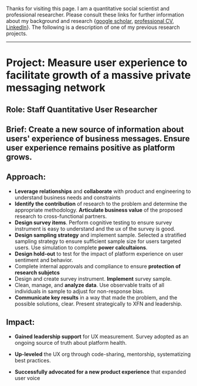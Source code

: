 Thanks for visiting this page. I am a quantitative social scientist and professional researcher. Please consult these links for further information about my background and research {[google scholar](https://scholar.google.com/citations?user=6KLv8dEAAAAJ&hl=en), [professional CV](https://www.dropbox.com/scl/fi/o7xilz8e9tom1mrjhm2eq/Gell-Redman_CV_QuantUXR.pdf?rlkey=4rshpayh370qke5cm07bpxszg&dl=0), [LinkedIn](https://www.linkedin.com/in/micah-gell-redman/)}. The following is a description of one of my previous research projects.

---

# Project: Measure user experience to facilitate growth of a massive private messaging network

## Role: Staff Quantitative User Researcher

## Brief: Create a new source of information about users' experience of business messages. Ensure user experience remains positive as platform grows.

## Approach: 
 - **Leverage relationships** and **collaborate** with product and engineering to understand business needs and constraints
 - **Identify the contribution** of research to the problem and determine the appropriate methodology. **Articulate business value** of the proposed research to cross-functional partners.
 - **Design survey items**. Perform cognitive testing to ensure survey instrument is easy to understand and the ux of the survey is good.
 - **Design sampling strategy** and implement sample. Selected a stratified sampling strategy to ensure sufficient sample size for users targeted users. Use simulation to complete **power calcultaions**.
 - **Design hold-out** to test for the impact of platform experience on user sentiment and behavior.
 - Complete internal approvals and compliance to ensure **protection of research subjetcs**
 - Design and create survey instrument. **Implement** survey sample.
 - Clean, manage, and **analyze data**. Use observable traits of all individuals in sample to adjust for non-response bias.
 - **Communicate key results** in a way that made the problem, and the possible solutions, clear. Present strategically to XFN and leadership.

## Impact: 
 - **Gained leadership support** for UX measurement. Survey adopted as an ongoing source of truth about platform health.

 - **Up-leveled** the UX org through code-sharing, mentorship, systematizing best practices.
 
 - **Successfully advocated for a new product experience** that expanded user voice


